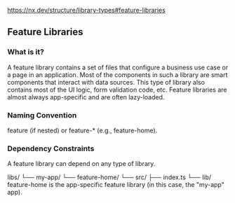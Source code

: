 https://nx.dev/structure/library-types#feature-libraries

## Feature Libraries
### What is it?

A feature library contains a set of files that configure a business use case or a page in an application. Most of the components in such a library are smart components that interact with data sources. This type of library also contains most of the UI logic, form validation code, etc. Feature libraries are almost always app-specific and are often lazy-loaded.

### Naming Convention

feature (if nested) or feature-\* (e.g., feature-home).

### Dependency Constraints

A feature library can depend on any type of library.


libs/
└── my-app/
    └── feature-home/
        └── src/
            ├── index.ts
            └── lib/
feature-home is the app-specific feature library (in this case, the "my-app" app).

